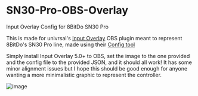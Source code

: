 # SN30-Pro-OBS-Overlay
Input Overlay Config for 8BitDo SN30 Pro

This is made for univrsal's [Input Overlay](https://github.com/univrsal/input-overlay) OBS plugin meant to represent 8BitDo's SN30 Pro line, made using their [Config tool](https://univrsal.github.io/input-overlay/cct/)

Simply install Input Overlay 5.0+ to OBS, set the image to the one provided and the config file to the provided JSON, and it should all work! It has some minor alignment issues but I hope this should be good enough for anyone wanting a more minimalistic graphic to represent the controller.

![image](https://user-images.githubusercontent.com/91025560/177427830-7ffa9f9b-e186-49d9-97bb-83281a15c9b6.png)
